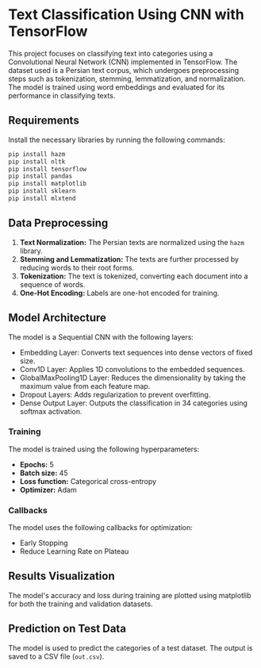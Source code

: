 
# Text Classification Using CNN with TensorFlow

This project focuses on classifying text into categories using a Convolutional Neural Network (CNN) implemented in TensorFlow. The dataset used is a Persian text corpus, which undergoes preprocessing steps such as tokenization, stemming, lemmatization, and normalization. The model is trained using word embeddings and evaluated for its performance in classifying texts.

## Requirements

Install the necessary libraries by running the following commands:

```bash
pip install hazm
pip install nltk
pip install tensorflow
pip install pandas
pip install matplotlib
pip install sklearn
pip install mlxtend
```

## Data Preprocessing

1. **Text Normalization:** The Persian texts are normalized using the `hazm` library.
2. **Stemming and Lemmatization:** The texts are further processed by reducing words to their root forms.
3. **Tokenization:** The text is tokenized, converting each document into a sequence of words.
4. **One-Hot Encoding:** Labels are one-hot encoded for training.

## Model Architecture

The model is a Sequential CNN with the following layers:

- Embedding Layer: Converts text sequences into dense vectors of fixed size.
- Conv1D Layer: Applies 1D convolutions to the embedded sequences.
- GlobalMaxPooling1D Layer: Reduces the dimensionality by taking the maximum value from each feature map.
- Dropout Layers: Adds regularization to prevent overfitting.
- Dense Output Layer: Outputs the classification in 34 categories using softmax activation.

### Training

The model is trained using the following hyperparameters:

- **Epochs:** 5
- **Batch size:** 45
- **Loss function:** Categorical cross-entropy
- **Optimizer:** Adam

### Callbacks

The model uses the following callbacks for optimization:

- Early Stopping
- Reduce Learning Rate on Plateau

## Results Visualization

The model's accuracy and loss during training are plotted using matplotlib for both the training and validation datasets.

## Prediction on Test Data

The model is used to predict the categories of a test dataset. The output is saved to a CSV file (`out.csv`).
